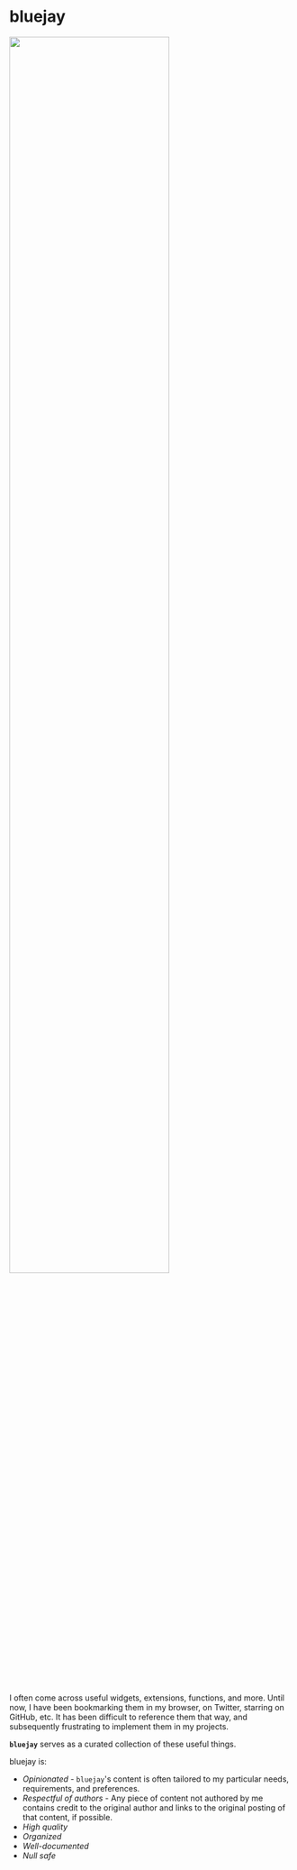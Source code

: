 # bluejay

<img src="https://i.imgur.com/Y7Vz44D.png" width="75%"/>

I often come across useful widgets, extensions, functions, and more. Until now, I have been bookmarking them in my browser, on Twitter, starring on GitHub, etc. It has been difficult to reference them that way, and subsequently frustrating to implement them in my projects. 

**`bluejay`** serves as a curated collection of these useful things.

bluejay is:
* *Opinionated* - `bluejay`'s content is often tailored to my particular needs, requirements, and preferences.
* *Respectful of authors* - Any piece of content not authored by me contains credit to the original author and links to the original posting of that content, if possible.
* *High quality*
* *Organized*
* *Well-documented*
* *Null safe*
